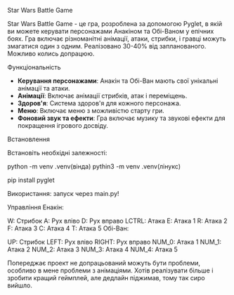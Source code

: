Star Wars Battle Game

Star Wars Battle Game - це гра, розроблена за допомогою Pyglet, в якій ви можете керувати персонажами Анакіном та Обі-Ваном у епічних боях. Гра включає різноманітні анімації, атаки, стрибки, і гравці можуть змагатися один з одним.
Реалізовано 30-40% від запланованого. Можливо колись допрацюю.

Функціональність

- **Керування персонажами**: Анакін та Обі-Ван мають свої унікальні анімації та атаки.
- **Анімації**: Включає анімації стрибків, атак і переміщень.
- **Здоров'я**: Система здоров'я для кожного персонажа.
- **Меню**: Включає меню з можливістю старту гри.
- **Фоновий звук та ефекти**: Гра включає музику та звукові ефекти для покращення ігрового досвіду.

Встановлення

Встановіть необхідні залежності:

python -m venv .venv(вінда)
pythin3 -m venv .venv(лінукс)

pip install pyglet

Використання:
запуск через main.py!

Управління
Енакін:

W: Стрибок
A: Рух вліво
D: Рух вправо
LCTRL: Атака
E: Атака 1
R: Атака 2
F: Атака 3
C: Атака 4
T: Атака 5
Обі-Ван:

UP: Стрибок
LEFT: Рух вліво
RIGHT: Рух вправо
NUM_0: Атака 1
NUM_1: Атака 2
NUM_2: Атака 3
NUM_3: Атака 4
NUM_4: Атака 5

Попереджає проект не допрацьований можуть бути проблеми, особливо в мене проблеми з анімаціями.
Хотів реалізувати більше і зробити кращий геймплей, але дедлайн піджимав, тому так сиро вийшло.
